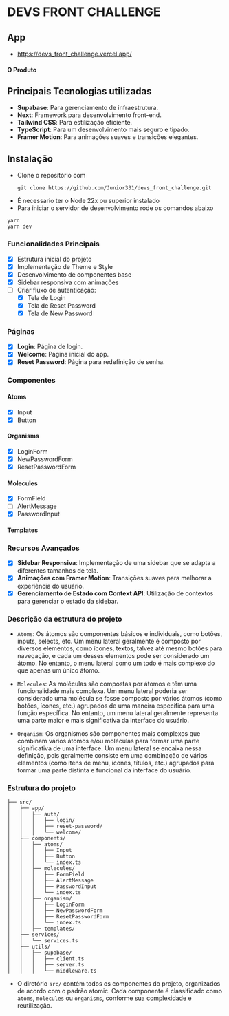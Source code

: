 # DEVS FRONT CHALLENGE

## App

- https://devs_front_challenge.vercel.app/

#### O Produto


## Principais Tecnologias utilizadas

- **Supabase**: Para gerenciamento de infraestrutura.
- **Next**: Framework para desenvolvimento front-end.
- **Tailwind CSS**: Para estilização eficiente.
- **TypeScript**: Para um desenvolvimento mais seguro e tipado.
- **Framer Motion**: Para animações suaves e transições elegantes.

## Instalação

- Clone o repositório com
  ```
  git clone https://github.com/Junior331/devs_front_challenge.git
  ```
- É necessario ter o Node 22x ou superior instalado
- Para iniciar o servidor de desenvolvimento rode os comandos abaixo

```
yarn
yarn dev
```

### Funcionalidades Principais
- [x] Estrutura inicial do projeto
- [x] Implementação de Theme e Style
- [x] Desenvolvimento de componentes base
- [x] Sidebar responsiva com animações
- [ ] Criar fluxo de autenticação:
  - [x] Tela de Login
  - [x] Tela de Reset Password
  - [x] Tela de New Password

### Páginas
- [x] **Login**: Página de login.
- [x] **Welcome**: Página inicial do app.
- [x] **Reset Password**: Página para redefinição de senha.

### Componentes
#### Atoms
- [x] Input
- [x] Button

#### Organisms
- [x] LoginForm
- [x] NewPasswordForm
- [x] ResetPasswordForm

#### Molecules
- [x] FormField
- [ ] AlertMessage
- [x] PasswordInput

#### Templates


### Recursos Avançados
- [x] **Sidebar Responsiva**: Implementação de uma sidebar que se adapta a diferentes tamanhos de tela.
- [x] **Animações com Framer Motion**: Transições suaves para melhorar a experiência do usuário.
- [x] **Gerenciamento de Estado com Context API**: Utilização de contextos para gerenciar o estado da sidebar.

### Descrição da estrutura do projeto

- `Atoms`: Os átomos são componentes básicos e individuais, como botões, inputs, selects, etc. Um menu lateral geralmente é composto por diversos elementos, como ícones, textos, talvez até mesmo botões para navegação, e cada um desses elementos pode ser considerado um átomo. No entanto, o menu lateral como um todo é mais complexo do que apenas um único átomo.

- `Molecules`: As moléculas são compostas por átomos e têm uma funcionalidade mais complexa. Um menu lateral poderia ser considerado uma molécula se fosse composto por vários átomos (como botões, ícones, etc.) agrupados de uma maneira específica para uma função específica. No entanto, um menu lateral geralmente representa uma parte maior e mais significativa da interface do usuário.

- `Organism`: Os organismos são componentes mais complexos que combinam vários átomos e/ou moléculas para formar uma parte significativa de uma interface. Um menu lateral se encaixa nessa definição, pois geralmente consiste em uma combinação de vários elementos (como itens de menu, ícones, títulos, etc.) agrupados para formar uma parte distinta e funcional da interface do usuário.

### Estrutura do projeto

    ├── src/
    │   ├── app/
    │   │   ├── auth/
    │   │   │   ├── login/
    │   │   │   ├── reset-password/
    │   │   │   └── welcome/
    │   ├── components/
    │   │   ├── atoms/
    │   │   │   ├── Input
    │   │   │   ├── Button
    │   │   │   └── index.ts
    │   │   ├── molecules/
    │   │   │   ├── FormField
    │   │   │   ├── AlertMessage
    │   │   │   ├── PasswordInput
    │   │   │   └── index.ts
    │   │   ├── organism/
    │   │   │   ├── LoginForm
    │   │   │   ├── NewPasswordForm
    │   │   │   ├── ResetPasswordForm
    │   │   │   └── index.ts
    │   │   ├── templates/
    │   ├── services/
    │   │   └── services.ts
    │   ├── utils/
    │   │   ├── supabase/
    │   │   │   ├── client.ts
    │   │   │   ├── server.ts
    │   │   │   └── middleware.ts

- O diretório `src/` contém todos os componentes do projeto, organizados de acordo com o padrão atomic.
  Cada componente é classificado como `atoms`, `molecules` ou `organisms`, conforme
  sua complexidade e reutilização.
